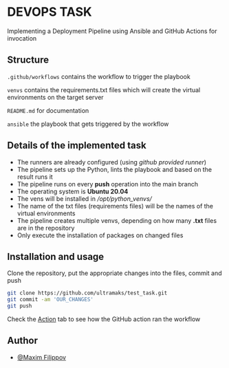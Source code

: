
# DEVOPS TASK

Implementing a Deployment Pipeline using Ansible and GitHub Actions for invocation


## Structure

`.github/workflows` contains the workflow to trigger the playbook

`venvs` contains the requirements.txt files which will create the virtual environments on the target server

`README.md` for documentation

`ansible` the playbook that gets triggered by the workflow

## Details of the implemented task

- The runners are already configured (using *github provided runner*)
- The pipeline sets up the Python, lints the playbook and based on the result runs it
- The pipeline runs on every **push** operation into the main branch
- The operating system is **Ubuntu 20.04**
- The vens will be installed in */opt/python_venvs/*
- The name of the txt files (requirements files) will be the names of the virtual environments
- The pipeline creates multiple venvs, depending on how many **.txt** files are in the repository
- Only execute the installation of packages on changed files

## Installation and usage

Clone the repository, put the appropriate changes into the files, commit and push

```sh
git clone https://github.com/ultramaks/test_task.git
git commit -am 'OUR_CHANGES'
git push
```
Check the [Action](https://github.com/ultramaks/test_task/actions) tab to see how the GitHub action ran the workflow

## Author

- [@Maxim Filippov](https://github.com/ultramaks)
